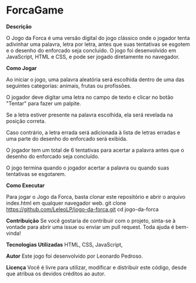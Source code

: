 # ForcaGame

**Descrição**

O Jogo da Forca é uma versão digital do jogo clássico onde o jogador tenta adivinhar uma palavra, letra por letra, antes que suas tentativas se esgotem e o desenho do enforcado seja concluído. O jogo foi desenvolvido em JavaScript, HTML e CSS, e pode ser jogado diretamente no navegador.


**Como Jogar**

Ao iniciar o jogo, uma palavra aleatória será escolhida dentro de uma das seguintes categorias: animais, frutas ou profissões.

O jogador deve digitar uma letra no campo de texto e clicar no botão "Tentar" para fazer um palpite.

Se a letra estiver presente na palavra escolhida, ela será revelada na posição correta.

Caso contrário, a letra errada será adicionada à lista de letras erradas e uma parte do desenho do enforcado será exibida.

O jogador tem um total de 6 tentativas para acertar a palavra antes que o desenho do enforcado seja concluído.

O jogo termina quando o jogador acertar a palavra ou quando suas tentativas se esgotarem.


**Como Executar**

Para jogar o Jogo da Forca, basta clonar este repositório e abrir o arquivo index.html em qualquer navegador web.
git clone https://github.com/LeleoLP/jogo-da-forca.git
cd jogo-da-forca



**Contribuição**
Se você gostaria de contribuir com o projeto, sinta-se à vontade para abrir uma issue ou enviar um pull request. Toda ajuda é bem-vinda!



**Tecnologias Utilizadas**
HTML,
CSS,
JavaScript,



**Autor**
Este jogo foi desenvolvido por Leonardo Pedroso.



**Licença**
Você é livre para utilizar, modificar e distribuir este código, desde que atribua os devidos créditos ao autor.
